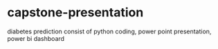 # capstone-presentation
diabetes prediction consist of python coding, power point presentation, power bi dashboard
